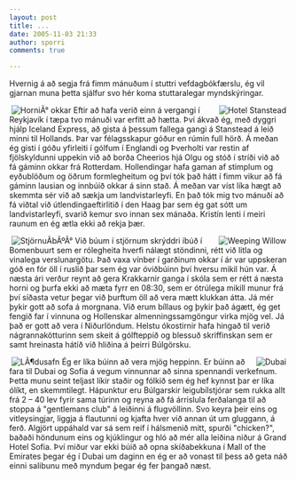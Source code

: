 ```yaml
---
layout: post
title: ...
date: 2005-11-03 21:33
author: sporri
comments: true

---
```


 Hvernig á að segja frá fimm mánuðum í stuttri vefdagbókfærslu, ég vil gjarnan muna þetta sjálfur svo hér koma stuttaralegar myndskýringar.

<a href="http://www.flickr.com/photos/sporri/56693384/" title="HorniÃ° okkar" target="_self"><img src="https://live.staticflickr.com/24/56693384_1d1344c591_m.jpg" alt="HorniÃ° okkar"  hspace="4" align="left" ></a>
<a href="http://www.flickr.com/photos/sporri/56692494/" title="Hotel Stanstead"><img src="http://static.flickr.com/27/56692494_9d1e12a189_m.jpg" alt="Hotel Stanstead"  hspace="4" align="right" ></a>Eftir að hafa verið einn á vergangi í Reykjavík í tæpa tvo mánuði var erfitt að hætta. Því ákvað ég, með dyggri hjálp Iceland Express, að gista á þessum fallega gangi á Stanstead á leið minni til Hollands. Þar var félagsskapur góður en rúmin full hörð. Á meðan ég gisti í góðu yfirleiti í gólfum í Englandi og Þverholti var restin af fjölskyldunni uppekin við að borða Cheerios hjá Olgu og stóð í stríði við að fá gáminn okkar frá Rotterdam. Hollendingar hafa gaman af stimplum og eyðublöðum og öðrum formlegheitum og því tók það hátt í fimm vikur að fá gáminn lausian og innbúið okkar á sinn stað. Á meðan var víst líka hægt að skemmta sér við að sækja um landvistarleyfi. En það tók mig tvo mánuði að fá viðtal við útlendingaeftirlitið í den Haag þar sem ég gat sótt um landvistarleyfi, svarið kemur svo innan sex mánaða. Kristín lenti í meiri raunum en ég ætla ekki að rekja þær.

<a href="http://www.flickr.com/photos/sporri/56692579/" title="Valkenboskade"><img src="https://live.staticflickr.com/31/56692579_c67e7f1c6c_m.jpg" alt="Weeping Willow" hspace="4" align="right" ></a>
<a href="http://www.flickr.com/photos/sporri/56693588/" title="Fimm stjÃ¶rnu ÃbÃºÃ°!"><img src="https://live.staticflickr.com/24/56693588_94f9699ce6_m.jpg" alt="StjörnuÃbÃºÃ°"  hspace="4" align="left" ></a>
Við búum í stjörnum skrýddri íbúð í Bomenbuurt sem er rólegheita hverfi nálægt stöndinni, rétt við litla og vinalega verslunargötu. Það vaxa vínber í garðinum okkar í ár var uppskeran góð en fór öll í ruslið þar sem ég var óviðbúinn því hversu mikil hún var. Á næsta ári verður reynt að gera Krakkarnir ganga í skóla sem er rétt á næsta horni og þurfa ekki að mæta fyrr en 08:30, sem er ótrúlega mikill munur frá því síðasta vetur þegar við þurftum öll að vera mætt klukkan átta. Já mér þykir gott að sofa á morgnana. Við erum bíllaus og þykir það ágætt, ég get fengið far í vinnuna og Hollenskar almenningssamgöngur virka mjög vel. Já það er gott að vera í Niðurlöndum. Helstu ókostirnir hafa hingað til verið nágrannakötturinn sem skeit á gólfteppið og blessuð skriffinskan sem er samt hreinasta hátíð við hliðina á þeirri Búlgörsku.

<a href="http://www.flickr.com/photos/sporri/56694474/" title="LÃ¶dur Ã BÃºlgarÃu"><img src="http://static.flickr.com/25/56694474_0ef99e7a48_m.jpg" alt="LÃ¶dusafn"  hspace="4" align="left" ></a>
<a href="http://www.flickr.com/photos/sporri/56691058/" title="dubai"><img src="http://static.flickr.com/33/56691058_ead8fc9fa2_m.jpg" alt="Dubai"  hspace="4" align="right"></a>Ég er líka búinn að vera mjög heppinn. Er búinn að fara til Dubai og Sofia á vegum vinnunnar að sinna spennandi verkefnum. Þetta munu seint teljast líkir staðir og fólkið sem ég hef kynnst þar er líka ólíkt, en skemmtilegt. Hápunktur eru Búlgarskir leigubílstjórar sem rukka allt frá 2 – 40 lev fyrir sama túrinn og reyna að fá árrislula ferðalanga til að stoppa á "gentlemans club" á leiðinni á flugvöllinn. Svo keyra þeir eins og vitleysingjar, liggja á flautunni og kjafta hver við annan út um gluggann, á ferð. Algjört uppáhald var sá sem reif í hálsmenið mitt, spurði "chicken?", baðaði höndunum eins og kjúklingur og hló að mér alla leiðina niður á Grand Hotel Sofia. Því miður var ekki búið að opna skíðabekkuna í Mall of the Emirates þegar ég í Dubai um daginn en ég er að vonast til þess að geta náð einni salibunu með myndum þegar ég fer þangað næst.
